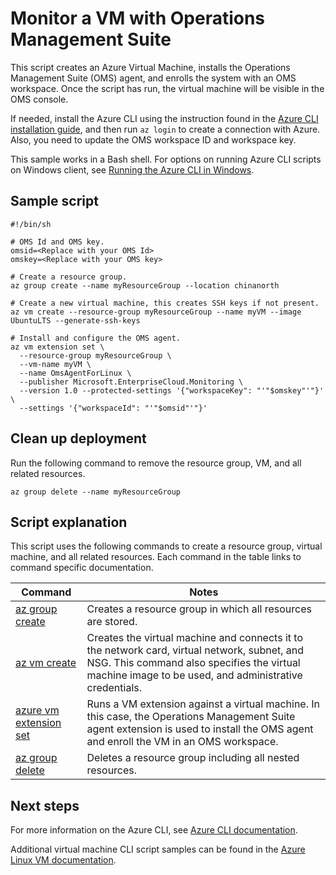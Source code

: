 <properties
    pageTitle="Azure CLI Script Sample - Create a Linux VM with OMS monitoring | Azure"
    description="Azure CLI Script Sample - Create a Linux VM with OMS monitoring"
    services="virtual-machines-linux"
    documentationcenter="virtual-machines"
    author="neilpeterson"
    manager="timlt"
    editor="tysonn"
    tags="azure-service-management" />
<tags
    ms.assetid=""
    ms.service="virtual-machines-linux"
    ms.devlang="na"
    ms.topic="article"
    ms.tgt_pltfrm="vm-linux"
    ms.workload="infrastructure"
    ms.date="02/27/2017"
    wacn.date=""
    ms.author="nepeters" />

# Monitor a VM with Operations Management Suite

This script creates an Azure Virtual Machine, installs the Operations Management Suite (OMS) agent, and enrolls the system with an OMS workspace. Once the script has run, the virtual machine will be visible in the OMS console.

If needed, install the Azure CLI using the instruction found in the [Azure CLI installation guide](https://docs.microsoft.com/cli/azure/install-azure-cli), and then run `az login` to create a connection with Azure. Also, you need to update the OMS workspace ID and workspace key.

This sample works in a Bash shell. For options on running Azure CLI scripts on Windows client, see [Running the Azure CLI in Windows](/documentation/articles/virtual-machines-windows-cli-options/).

## Sample script

    #!/bin/sh

    # OMS Id and OMS key.
    omsid=<Replace with your OMS Id>
    omskey=<Replace with your OMS key>

    # Create a resource group.
    az group create --name myResourceGroup --location chinanorth

    # Create a new virtual machine, this creates SSH keys if not present. 
    az vm create --resource-group myResourceGroup --name myVM --image UbuntuLTS --generate-ssh-keys

    # Install and configure the OMS agent.
    az vm extension set \
      --resource-group myResourceGroup \
      --vm-name myVM \
      --name OmsAgentForLinux \
      --publisher Microsoft.EnterpriseCloud.Monitoring \
      --version 1.0 --protected-settings '{"workspaceKey": "'"$omskey"'"}' \
      --settings '{"workspaceId": "'"$omsid"'"}'


## Clean up deployment 

Run the following command to remove the resource group, VM, and all related resources.

    az group delete --name myResourceGroup

## Script explanation

This script uses the following commands to create a resource group, virtual machine, and all related resources. Each command in the table links to command specific documentation.

| Command | Notes |
|---|---|
| [az group create](https://docs.microsoft.com/cli/azure/group#create) | Creates a resource group in which all resources are stored. |
| [az vm create](https://docs.microsoft.com/cli/azure/vm#create) | Creates the virtual machine and connects it to the network card, virtual network, subnet, and NSG. This command also specifies the virtual machine image to be used, and administrative credentials.  |
| [azure vm extension set](https://docs.microsoft.com/cli/azure/vm/extension#set) | Runs a VM extension against a virtual machine. In this case, the Operations Management Suite agent extension is used to install the OMS agent and enroll the VM in an OMS workspace. |
| [az group delete](https://docs.microsoft.com/cli/azure/vm/extension#set) | Deletes a resource group including all nested resources. |

## Next steps

For more information on the Azure CLI, see [Azure CLI documentation](https://docs.microsoft.com/cli/azure/overview).

Additional virtual machine CLI script samples can be found in the [Azure Linux VM documentation](/documentation/articles/virtual-machines-linux-cli-samples/).